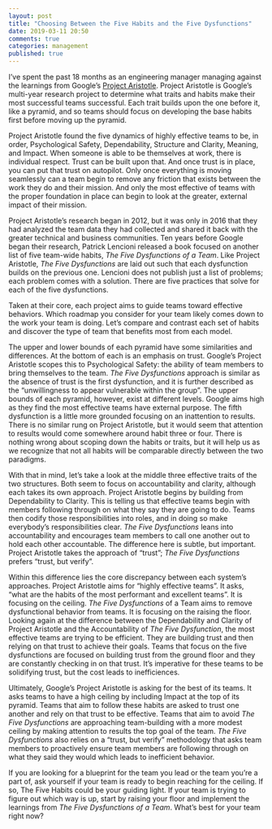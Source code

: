 ```yaml
---
layout: post
title: "Choosing Between the Five Habits and the Five Dysfunctions"
date: 2019-03-11 20:50
comments: true
categories: management
published: true
---
```

I’ve spent the past 18 months as an engineering manager managing against the learnings from Google’s [Project Aristotle](https://rework.withgoogle.com/print/guides/5721312655835136/). Project Aristotle is Google’s multi-year research project to determine what traits and habits make their most successful teams successful. Each trait builds upon the one before it, like a pyramid, and so teams should focus on developing the base habits first before moving up the pyramid.

<!-- more -->

Project Aristotle found the five dynamics of highly effective teams to be, in order, Psychological Safety, Dependability, Structure and Clarity, Meaning, and Impact. When someone is able to be themselves at work, there is individual respect. Trust can be built upon that. And once trust is in place, you can put that trust on autopilot. Only once everything is moving seamlessly can a team begin to remove any friction that exists between the work they do and their mission. And only the most effective of teams with the proper foundation in place can begin to look at the greater, external impact of their mission.

Project Aristotle’s research began in 2012, but it was only in 2016 that they had analyzed the team data they had collected and shared it back with the greater technical and business communities. Ten years before Google began their research, Patrick Lencioni released a book focused on another list of five team-wide habits, _The Five Dysfunctions of a Team_. Like Project Aristotle, _The Five Dysfunctions_ are laid out such that each dysfunction builds on the previous one. Lencioni does not publish just a list of problems; each problem comes with a solution. There are five practices that solve for each of the five dysfunctions.

Taken at their core, each project aims to guide teams toward effective behaviors. Which roadmap you consider for your team likely comes down to the work your team is doing. Let’s compare and contrast each set of habits and discover the type of team that benefits most from each model.

The upper and lower bounds of each pyramid have some similarities and differences. At the bottom of each is an emphasis on trust. Google’s Project Aristotle scopes this to Psychological Safety: the ability of team members to bring themselves to the team. _The Five Dysfunctions_ approach is similar as the absence of trust is the first dysfunction, and it is further described as the “unwillingness to appear vulnerable within the group”. The upper bounds of each pyramid, however, exist at different levels. Google aims high as they find the most effective teams have external purpose. The fifth dysfunction is a little more grounded focusing on an inattention to results. There is no similar rung on Project Aristotle, but it would seem that attention to results would come somewhere around habit three or four. There is nothing wrong about scoping down the habits or traits, but it will help us as we recognize that not all habits will be comparable directly between the two paradigms.

With that in mind, let’s take a look at the middle three effective traits of the two structures. Both seem to focus on accountability and clarity, although each takes its own approach. Project Aristotle begins by building from Dependability to Clarity. This is telling us that effective teams begin with members following through on what they say they are going to do. Teams then codify those responsibilities into roles, and in doing so make everybody’s responsibilities clear. _The Five Dysfunctions_ leans into accountability and encourages team members to call one another out to hold each other accountable. The difference here is subtle, but important. Project Aristotle takes the approach of “trust”; _The Five Dysfunctions_ prefers “trust, but verify”.

Within this difference lies the core discrepancy between each system’s approaches. Project Aristotle aims for “highly effective teams”. It asks, “what are the habits of the most performant and excellent teams”. It is focusing on the ceiling. _The Five Dysfunctions_ of a Team aims to remove dysfunctional behavior from teams. It is focusing on the raising the floor. Looking again at the difference between the Dependability and Clarity of Project Aristotle and the Accountability of _The Five Dysfunction_, the most effective teams are trying to be efficient. They are building trust and then relying on that trust to achieve their goals. Teams that focus on the five dysfunctions are focused on building trust from the ground floor and they are constantly checking in on that trust. It’s imperative for these teams to be solidifying trust, but the cost leads to inefficiences.

Ultimately, Google’s Project Aristotle is asking for the best of its teams. It asks teams to have a high ceiling by including Impact at the top of its pyramid. Teams that aim to follow these habits are asked to trust one another and rely on that trust to be effective. Teams that aim to avoid _The Five Dysfunctions_ are approaching team-building with a more modest ceiling by making attention to results the top goal of the team. _The Five Dysfunctions_ also relies on a “trust, but verify” methodology that asks team members to proactively ensure team members are following through on what they said they would which leads to inefficient behavior.

If you are looking for a blueprint for the team you lead or the team you’re a part of, ask yourself if your team is ready to begin reaching for the ceiling. If so, The Five Habits could be your guiding light. If your team is trying to figure out which way is up, start by raising your floor and implement the learnings from _The Five Dysfunctions of a Team_. What’s best for your team right now?
